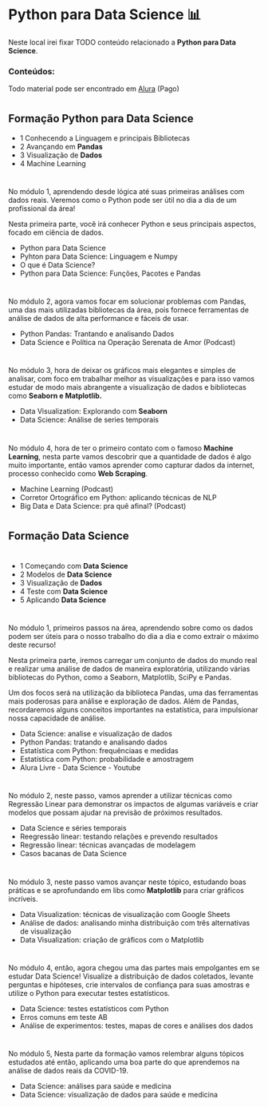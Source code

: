 # Python para Data Science 📊

Neste local irei fixar TODO conteúdo relacionado a <b>Python para Data Science</b>.

### Conteúdos:

Todo material pode ser encontrado em [Alura](https://www.alura.com.br/) (Pago)

#

## Formação Python para Data Science

- 1 Conhecendo a Linguagem e principais Bibliotecas
- 2 Avançando em <b>Pandas</b>
- 3 Visualização de <b>Dados</b>
- 4 Machine Learning

#

No módulo 1, aprendendo desde lógica até suas primeiras análises com dados reais. Veremos como o Python pode ser útil no dia a dia de um profissional da área!

Nesta primeira parte, você irá conhecer Python e seus principais aspectos, focado em ciência de dados.

- Python para Data Science 
- Pyhton para Data Science: Linguagem e Numpy
- O que é Data Science?
- Python para Data Science: Funções, Pacotes e Pandas

#

No módulo 2, agora vamos focar em solucionar problemas com Pandas, uma das mais utilizadas bibliotecas da área, pois fornece ferramentas de análise de dados de alta performance e fáceis de usar.

- Python Pandas: Trantando e analisando Dados
- Data Science e Política na Operação Serenata de Amor (Podcast)

#

No módulo 3, hora de deixar os gráficos mais elegantes e simples de analisar, com foco em trabalhar melhor as visualizações e para isso vamos estudar de modo mais abrangente a visualização de dados e bibliotecas como <b>Seaborn e Matplotlib.</b>

- Data Visualization: Explorando com <b>Seaborn</b>
- Data Science: Análise de series temporais

#

No módulo 4, hora de ter o primeiro contato com o famoso <b>Machine Learning</b>, nesta parte vamos descobrir que a quantidade de dados é algo muito importante, então vamos aprender como capturar dados da internet, processo conhecido como <b>Web Scraping</b>.

- Machine Learning (Podcast)
- Corretor Ortográfico em Python: aplicando técnicas de NLP
- Big Data e Data Science: pra quê afinal? (Podcast)

#

## Formação Data Science

#

- 1 Começando com <b>Data Science</b>
- 2 Modelos de <b>Data Science</b>
- 3 Visualização de <b>Dados</b>
- 4 Teste com <b>Data Science</b>
- 5 Aplicando <b>Data Science</b>

#

No módulo 1, primeiros passos na área, aprendendo sobre como os dados podem ser úteis para o nosso trabalho do dia a dia e como extrair o máximo deste recurso!

Nesta primeira parte, iremos carregar um conjunto de dados do mundo real e realizar uma análise de dados de maneira exploratória, utilizando várias bibliotecas do Python, como a Seaborn, Matplotlib, SciPy e Pandas.

Um dos focos será na utilização da biblioteca Pandas, uma das ferramentas mais poderosas para análise e exploração de dados. Além de Pandas, recordaremos alguns conceitos importantes na estatística, para impulsionar nossa capacidade de análise.

- Data Science: analise e visualização de dados
- Python Pandas: tratando e analisando dados
- Estatística com Python: frequênciaas e medidas
- Estatística com Python: probabilidade e amostragem
- Alura Livre - Data Science - Youtube

#

No módulo 2, neste passo, vamos aprender a utilizar técnicas como Regressão Linear para demonstrar os impactos de algumas variáveis e criar modelos que possam ajudar na previsão de próximos resultados.

- Data Science e séries temporais
- Reegressão linear: testando relações e prevendo resultados
- Regressão linear: técnicas avançadas de modelagem
- Casos bacanas de Data Science 

#

No módulo 3, neste passo vamos avançar neste tópico, estudando boas práticas e se aprofundando em libs como <b>Matplotlib</b> para criar gráficos incríveis.

- Data Visualization: técnicas de visualização com Google Sheets
- Análise de dados: analisando minha distribuição com três alternativas de visualização
- Data Visualization: criação de gráficos com o Matplotlib

#

No módulo 4, então, agora chegou uma das partes mais empolgantes em se estudar Data Science! Visualize a distribuição de dados coletados, levante perguntas e hipóteses, crie intervalos de confiança para suas amostras e utilize o Python para executar testes estatísticos.

- Data Science: testes estatísticos com Python
- Erros comuns em teste AB
- Análise de experimentos: testes, mapas de cores e análises dos dados

#

No módulo 5, Nesta parte da formação vamos relembrar alguns tópicos estudados até então, aplicando uma boa parte do que aprendemos na análise de dados reais da COVID-19.

- Data Science: análises para saúde e medicina
- Data Science: visualização de dados para saúde e medicina